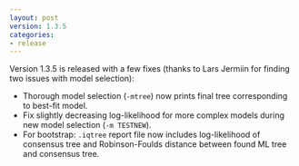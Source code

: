 ```yaml
---
layout: post
version: 1.3.5
categories: 
- release
---
```


Version 1.3.5 is released with a few fixes (thanks to Lars Jermiin for finding two issues with model selection):

* Thorough model selection (`-mtree`) now prints final tree corresponding to best-fit model.
* Fix slightly decreasing log-likelihood for more complex models during new model selection (`-m TESTNEW`).
* For bootstrap: `.iqtree` report file now includes log-likelihood of consensus tree and Robinson-Foulds distance between found ML tree and consensus tree.

